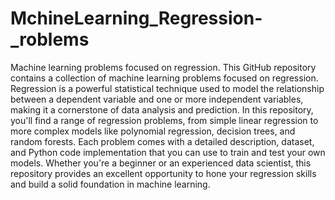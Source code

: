 # MchineLearning_Regression-_roblems
Machine learning problems focused on regression.
This GitHub repository contains a collection of machine learning problems focused on regression. Regression is a powerful statistical technique used to model the relationship between a dependent variable and one or more independent variables, making it a cornerstone of data analysis and prediction. In this repository, you'll find a range of regression problems, from simple linear regression to more complex models like polynomial regression, decision trees, and random forests. Each problem comes with a detailed description, dataset, and Python code implementation that you can use to train and test your own models. Whether you're a beginner or an experienced data scientist, this repository provides an excellent opportunity to hone your regression skills and build a solid foundation in machine learning.
